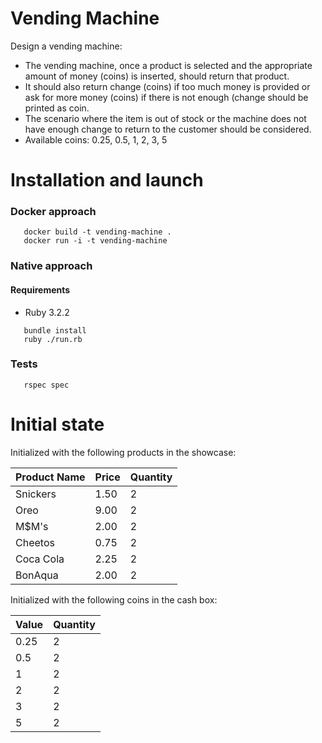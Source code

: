 # Vending Machine

Design a vending machine:
- The vending machine, once a product is selected and the appropriate amount of money (coins) is inserted, should return that product.
- It should also return change (coins) if too much money is provided or ask for more money (coins) if there is not enough (change should be printed as coin.
- The scenario where the item is out of stock or the machine does not have enough change to return to the customer should be considered.
- Available coins: 0.25, 0.5, 1, 2, 3, 5


# Installation and launch

### Docker approach
```console
   docker build -t vending-machine .
   docker run -i -t vending-machine
```

### Native approach
#### Requirements
- Ruby 3.2.2

```console
   bundle install
   ruby ./run.rb
```
### Tests
```console
   rspec spec
```

# Initial state

Initialized with the following products in the showcase:

| Product Name | Price | Quantity |
|--------------|-------|----------|
| Snickers     | 1.50  |    2     |
| Oreo         | 9.00  |    2     |
| M$M's        | 2.00  |    2     |
| Cheetos      | 0.75  |    2     |
| Coca Cola    | 2.25  |    2     |
| BonAqua      | 2.00  |    2     |

Initialized with the following coins in the cash box:

| Value | Quantity |
|-------|----------|
| 0.25  | 2        |
| 0.5   | 2        |
| 1     | 2        |
| 2     | 2        |
| 3     | 2        |
| 5     | 2        |

